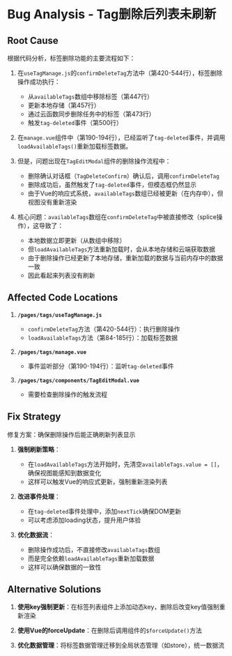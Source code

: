 # Bug Analysis - Tag删除后列表未刷新

## Root Cause

根据代码分析，标签删除功能的主要流程如下：

1. 在`useTagManage.js`的`confirmDeleteTag`方法中（第420-544行），标签删除操作成功执行：
   - 从`availableTags`数组中移除标签（第447行）
   - 更新本地存储（第457行）
   - 通过云函数同步删除任务中的标签（第473行）
   - 触发`tag-deleted`事件（第500行）

2. 在`manage.vue`组件中（第190-194行），已经监听了`tag-deleted`事件，并调用`loadAvailableTags()`重新加载标签数据。

3. 但是，问题出现在`TagEditModal`组件的删除操作流程中：
   - 删除确认对话框（`TagDeleteConfirm`）确认后，调用`confirmDeleteTag`
   - 删除成功后，虽然触发了`tag-deleted`事件，但模态框仍然显示
   - 由于Vue的响应式系统，`availableTags`数组已经被更新（在内存中），但视图没有重新渲染

4. 核心问题：`availableTags`数组在`confirmDeleteTag`中被直接修改（splice操作），这导致了：
   - 本地数据立即更新（从数组中移除）
   - 但`loadAvailableTags`方法重新加载时，会从本地存储和云端获取数据
   - 由于删除操作已经更新了本地存储，重新加载的数据与当前内存中的数据一致
   - 因此看起来列表没有刷新

## Affected Code Locations

1. **`/pages/tags/useTagManage.js`**
   - `confirmDeleteTag`方法（第420-544行）：执行删除操作
   - `loadAvailableTags`方法（第84-185行）：加载标签数据

2. **`/pages/tags/manage.vue`**
   - 事件监听部分（第190-194行）：监听`tag-deleted`事件

3. **`/pages/tags/components/TagEditModal.vue`**
   - 需要检查删除操作的触发流程

## Fix Strategy

修复方案：确保删除操作后能正确刷新列表显示

1. **强制刷新策略**：
   - 在`loadAvailableTags`方法开始时，先清空`availableTags.value = []`，确保视图能感知到数据变化
   - 这样可以触发Vue的响应式更新，强制重新渲染列表

2. **改进事件处理**：
   - 在`tag-deleted`事件处理中，添加`nextTick`确保DOM更新
   - 可以考虑添加loading状态，提升用户体验

3. **优化数据流**：
   - 删除操作成功后，不直接修改`availableTags`数组
   - 而是完全依赖`loadAvailableTags`重新加载数据
   - 这样可以确保数据的一致性

## Alternative Solutions

1. **使用key强制更新**：在标签列表组件上添加动态key，删除后改变key值强制重新渲染

2. **使用Vue的forceUpdate**：在删除后调用组件的`$forceUpdate()`方法

3. **优化数据管理**：将标签数据管理迁移到全局状态管理（如store），统一数据流